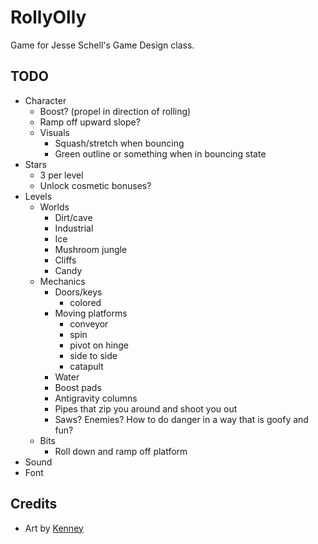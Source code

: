 # RollyOlly

Game for Jesse Schell's Game Design class.

## TODO
- Character
	- Boost? (propel in direction of rolling)
	- Ramp off upward slope?
	- Visuals
		- Squash/stretch when bouncing
		- Green outline or something when in bouncing state
- Stars
	- 3 per level
	- Unlock cosmetic bonuses?
- Levels
	- Worlds
		- Dirt/cave
		- Industrial
		- Ice
		- Mushroom jungle
		- Cliffs
		- Candy
	- Mechanics
		- Doors/keys
			- colored
		- Moving platforms
			- conveyor
			- spin
			- pivot on hinge
			- side to side
			- catapult
		- Water
		- Boost pads
		- Antigravity columns
		- Pipes that zip you around and shoot you out
		- Saws? Enemies? How to do danger in a way that is goofy and fun?
	- Bits
		- Roll down and ramp off platform
- Sound
- Font

## Credits
- Art by [Kenney](https://www.kenney.nl/)
